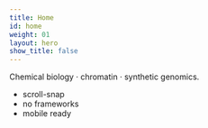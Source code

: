 ```yaml
---
title: Home
id: home
weight: 01
layout: hero
show_title: false
---
```


Chemical biology · chromatin · synthetic genomics.

- scroll-snap
- no frameworks
- mobile ready
